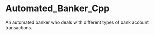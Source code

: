 # Automated_Banker_Cpp

An automated banker who deals with different types of bank account transactions.
